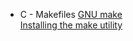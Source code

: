- C - Makefiles
[GNU make](https://www.gnu.org/software/make/manual/html_node/index.html#SEC_Contents)<br>
[Installing the make utility](https://www.geeksforgeeks.org/how-to-install-make-on-ubuntu/)<br>

